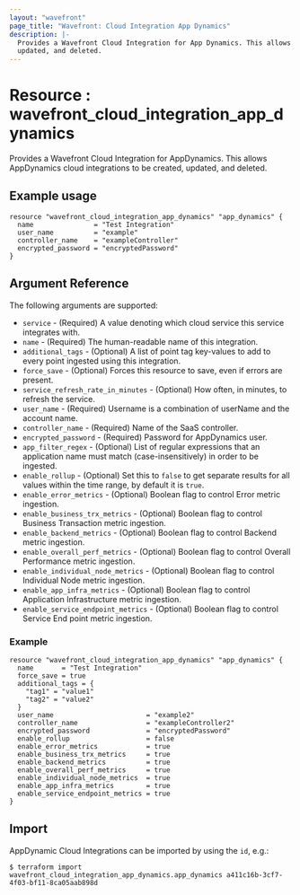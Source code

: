 ```yaml
---
layout: "wavefront"
page_title: "Wavefront: Cloud Integration App Dynamics"
description: |-
  Provides a Wavefront Cloud Integration for App Dynamics. This allows app dynamics cloud integrations to be created,
  updated, and deleted.
---
```


# Resource : wavefront_cloud_integration_app_dynamics

Provides a Wavefront Cloud Integration for AppDynamics. This allows AppDynamics cloud integrations to be created,
updated, and deleted.

## Example usage

```hcl
resource "wavefront_cloud_integration_app_dynamics" "app_dynamics" {
  name 	             = "Test Integration"
  user_name 	     = "example"
  controller_name    = "exampleController"
  encrypted_password = "encryptedPassword"	
}
```

## Argument Reference

The following arguments are supported:

* `service` - (Required) A value denoting which cloud service this service integrates with.
* `name` - (Required) The human-readable name of this integration.
* `additional_tags` - (Optional) A list of point tag key-values to add to every point ingested using this integration.
* `force_save` - (Optional) Forces this resource to save, even if errors are present.
* `service_refresh_rate_in_minutes` - (Optional) How often, in minutes, to refresh the service.
* `user_name` - (Required) Username is a combination of userName and the account name.
* `controller_name` - (Required) Name of the SaaS controller.
* `encrypted_password` - (Required) Password for AppDynamics user.
* `app_filter_regex` - (Optional)  List of regular expressions that an application name must match (case-insensitively)
  in order to be ingested.
* `enable_rollup` - (Optional) Set this to `false` to get separate results for all values within the time range,
  by default it is `true`.
* `enable_error_metrics` - (Optional) Boolean flag to control Error metric ingestion.
* `enable_business_trx_metrics` - (Optional) Boolean flag to control Business Transaction metric ingestion.
* `enable_backend_metrics` - (Optional) Boolean flag to control Backend metric ingestion.
* `enable_overall_perf_metrics` - (Optional) Boolean flag to control Overall Performance metric ingestion.
* `enable_individual_node_metrics` - (Optional) Boolean flag to control Individual Node metric ingestion.
* `enable_app_infra_metrics` - (Optional) Boolean flag to control Application Infrastructure metric ingestion.
* `enable_service_endpoint_metrics` - (Optional) Boolean flag to control Service End point metric ingestion.

### Example

```hcl
resource "wavefront_cloud_integration_app_dynamics" "app_dynamics" {
  name       = "Test Integration"
  force_save = true
  additional_tags = {
    "tag1" = "value1"
    "tag2" = "value2"
  }
  user_name                       = "example2"
  controller_name                 = "exampleController2"
  encrypted_password              = "encryptedPassword"
  enable_rollup                   = false
  enable_error_metrics            = true
  enable_business_trx_metrics     = true
  enable_backend_metrics          = true
  enable_overall_perf_metrics     = true
  enable_individual_node_metrics  = true
  enable_app_infra_metrics        = true
  enable_service_endpoint_metrics = true
}
```

## Import

AppDynamic Cloud Integrations can be imported by using the `id`, e.g.:

```
$ terraform import wavefront_cloud_integration_app_dynamics.app_dynamics a411c16b-3cf7-4f03-bf11-8ca05aab898d
```
